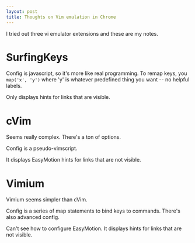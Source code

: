 ```yaml
---
layout: post
title: Thoughts on Vim emulation in Chrome
---
```


I tried out three vi emulator extensions and these are my notes.


# SurfingKeys
Config is javascript, so it's more like real programming. To remap keys, you
`map('x', 'y')` where 'y' is whatever predefined thing you want -- no helpful
labels.

Only displays hints for links that are visible.


# cVim
Seems really complex. There's a ton of options.

Config is a pseudo-vimscript.

It displays EasyMotion hints for links that are not visible.

# Vimium
Vimium seems simpler than cVim.

Config is a series of map statements to bind keys to commands. There's also advanced config.

Can't see how to configure EasyMotion. It displays hints for links that are not visible.
